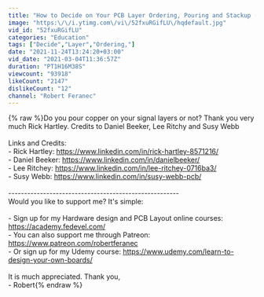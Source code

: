 ```yaml
---
title: "How to Decide on Your PCB Layer Ordering, Pouring and Stackup (with Rick Hartley)"
image: "https:\/\/i.ytimg.com\/vi\/52fxuRGifLU\/hqdefault.jpg"
vid_id: "52fxuRGifLU"
categories: "Education"
tags: ["Decide","Layer","Ordering,"]
date: "2021-11-24T13:24:20+03:00"
vid_date: "2021-03-04T11:36:57Z"
duration: "PT1H16M38S"
viewcount: "93918"
likeCount: "2147"
dislikeCount: "12"
channel: "Robert Feranec"
---
```

{% raw %}Do you pour copper on your signal layers or not? Thank you very much Rick Hartley. Credits to Daniel Beeker, Lee Ritchy and Susy Webb<br /><br />Links and Credits:<br />- Rick Hartley: <a rel="nofollow" target="blank" href="https://www.linkedin.com/in/rick-hartley-8571216/">https://www.linkedin.com/in/rick-hartley-8571216/</a><br />- Daniel Beeker: <a rel="nofollow" target="blank" href="https://www.linkedin.com/in/danielbeeker/">https://www.linkedin.com/in/danielbeeker/</a><br />- Lee Ritchey: <a rel="nofollow" target="blank" href="https://www.linkedin.com/in/lee-ritchey-0716ba3/">https://www.linkedin.com/in/lee-ritchey-0716ba3/</a><br />- Susy Webb: <a rel="nofollow" target="blank" href="https://www.linkedin.com/in/susy-webb-pcb/">https://www.linkedin.com/in/susy-webb-pcb/</a><br /><br />------------------------------------------------------<br />Would you like to support me? It's simple:<br /><br />- Sign up for my Hardware design and PCB Layout online courses: <a rel="nofollow" target="blank" href="https://academy.fedevel.com/">https://academy.fedevel.com/</a><br />- You can also support me through Patreon: <a rel="nofollow" target="blank" href="https://www.patreon.com/robertferanec">https://www.patreon.com/robertferanec</a><br />- Or sign up for my Udemy course: <a rel="nofollow" target="blank" href="https://www.udemy.com/learn-to-design-your-own-boards/">https://www.udemy.com/learn-to-design-your-own-boards/</a><br /><br />It is much appreciated. Thank you,<br />- Robert{% endraw %}
